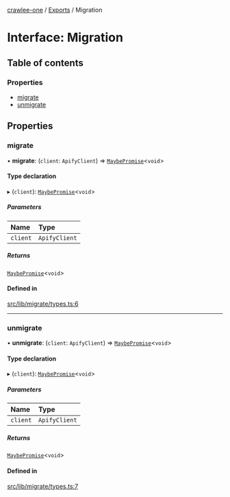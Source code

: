 [crawlee-one](../README.md) / [Exports](../modules.md) / Migration

# Interface: Migration

## Table of contents

### Properties

- [migrate](Migration.md#migrate)
- [unmigrate](Migration.md#unmigrate)

## Properties

### migrate

• **migrate**: (`client`: `ApifyClient`) => [`MaybePromise`](../modules.md#maybepromise)<`void`\>

#### Type declaration

▸ (`client`): [`MaybePromise`](../modules.md#maybepromise)<`void`\>

##### Parameters

| Name | Type |
| :------ | :------ |
| `client` | `ApifyClient` |

##### Returns

[`MaybePromise`](../modules.md#maybepromise)<`void`\>

#### Defined in

[src/lib/migrate/types.ts:6](https://github.com/JuroOravec/crawlee-one/blob/708935c/src/lib/migrate/types.ts#L6)

___

### unmigrate

• **unmigrate**: (`client`: `ApifyClient`) => [`MaybePromise`](../modules.md#maybepromise)<`void`\>

#### Type declaration

▸ (`client`): [`MaybePromise`](../modules.md#maybepromise)<`void`\>

##### Parameters

| Name | Type |
| :------ | :------ |
| `client` | `ApifyClient` |

##### Returns

[`MaybePromise`](../modules.md#maybepromise)<`void`\>

#### Defined in

[src/lib/migrate/types.ts:7](https://github.com/JuroOravec/crawlee-one/blob/708935c/src/lib/migrate/types.ts#L7)
